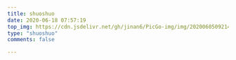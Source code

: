 ```yaml
---
title: shuoshuo
date: 2020-06-18 07:57:19
top_img: https://cdn.jsdelivr.net/gh/jinan6/PicGo-img/img/20200605092143.jpg
type: "shuoshuo"
comments: false

---
```


<head>
  <script src="https://libs.baidu.com/jquery/2.0.0/jquery.min.js"></script>
</head>

  <body>
      <script>
        var img = "https://cdn.jsdelivr.net/gh/cungudafa/cdn/img/custom/cungudafa.jpg"; //说说旁边显示的头像
        var appID = "zhzq7s1XSx76S1pQhqGztXOb-MdYXbMMI";
        var appKEY = "v5U2GE7Xbmcrh10swntEfh3w";
        var per = "5"; //每页显示说说的数量
        var username = "仅安"; //Leancloud中设置的用户名
        var placeholder1="只有仅安才能评论哦"; //在编辑说说的输入框中的占位符
        var placeholder2="没有密码，不能评论！";  //在编辑密码的输入框中的占位符
        var lazy = 1; //是否开启懒加载动画
        var bgimg = "https://gitee.com/cungudafa/source/raw/master/img/gif/Sitich/Sitich16.gif"; //背景动画
      </script>
      <div id="lazy"></div>
      <div id="artitalk"></div>
     <script type="text/javascript" src="https://unpkg.com/artitalk"></script>
  </body>